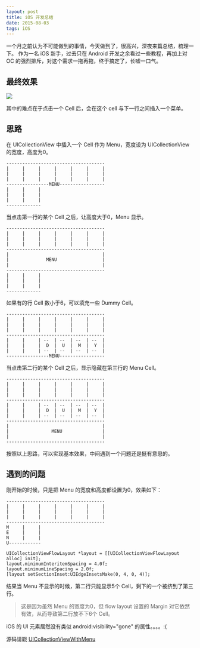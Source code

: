 ```yaml
---
layout: post
title: iOS 开发总结
date: 2015-08-03
tags: iOS
---
```


一个月之前认为不可能做到的事情，今天做到了，很高兴，深夜来篇总结，梳理一下。
作为一名 iOS 新手，过去只在 Android 开发之余看过一些教程，再加上对 OC 的强烈排斥，对这个需求一拖再拖，终于搞定了，长嘘一口气。

最终效果
---
![](https://github.com/LyndonChin/UICollectionViewWithMenu/raw/master/art/footprint.gif)

其中的难点在于点击一个 Cell 后，会在这个 cell 与下一行之间插入一个菜单。

思路
---
在 UICollectionView 中插入一个 Cell 作为 Menu，宽度设为 UICollectionView 的宽度，高度为0。

    -------------------------------------
    |     |     |     |     |     |     |
    |     |     |     |     |     |     |
    |     |     |     |     |     |     |
    ----------------MENU-----------------
    |     |     |
    |     |     |
    |     |     |
    -------------

当点击第一行的某个 Cell 之后，让高度大于0，Menu 显示。

    -------------------------------------
    |     |     |     |     |     |     |
    |     |     |     |     |     |     |
    |     |     |     |     |     |     |
    -------------------------------------
    |                                   |
    |              MENU                 |
    |                                   |
    -------------------------------------
    |     |     |
    |     |     |
    |     |     |
    -------------

如果有的行 Cell 数小于6，可以填充一些 Dummy Cell。

    -------------------------------------
    |     |     |     |     |     |     |
    |     |     |     |     |     |     |
    |     |     |     |     |     |     |
    -------------------------------------
    |     |     | --  | --  | --  | --  |
    |     |     |  D  |  U  |  M  |  Y  |
    |     |     | --  | --  | --  | --  |
    ----------------MENU-----------------

当点击第二行的某个 Cell 之后，显示隐藏在第三行的 Menu Cell。

    -------------------------------------
    |     |     |     |     |     |     |
    |     |     |     |     |     |     |
    |     |     |     |     |     |     |
    -------------------------------------
    |     |     | --  | --  | --  | --  |
    |     |     |  D  |  U  |  M  |  Y  |
    |     |     | --  | --  | --  | --  |
    -------------------------------------
    |                                   |
    |                MENU               |
    |                                   |
    -------------------------------------

按照以上思路，可以实现基本效果，中间遇到一个问题还是挺有意思的。

遇到的问题
---

刚开始的时候，只是把 Menu 的宽度和高度都设置为0，效果如下：

    -------------------------------------
    |     |     |     |     |     |     |
    |     |     |     |     |     |     |
    |     |     |     |     |     |     |
    -------------------------------------
    M     |     |
    E     |     |
    N     |     |
    U------------

```oc
UICollectionViewFlowLayout *layout = [[UICollectionViewFlowLayout alloc] init];
layout.minimumInteritemSpacing = 4.0f;
layout.minimumLineSpacing = 2.0f;
[layout setSectionInset:UIEdgeInsetsMake(0, 4, 0, 4)];
```

结果当 Menu 不显示的时候，第二行只能显示5个 Cell，剩下的一个被挤到了第三行。

> 这是因为虽然 Menu 的宽度为0，但 flow layout 设置的 Margin 对它依然有效，从而导致第二行放不下6个 Cell。

iOS 的 UI 元素居然没有类似 android:visibility="gone" 的属性。。。。:(

源码请戳 [UICollectionViewWithMenu](https://github.com/LyndonChin/UICollectionViewWithMenu)
